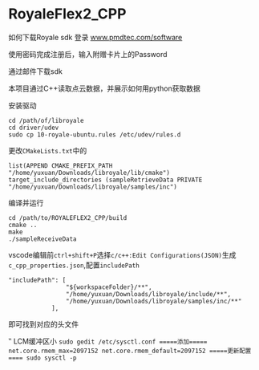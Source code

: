# RoyaleFlex2_CPP

如何下载Royale sdk
登录 www.pmdtec.com/software

使用密码完成注册后，输入附赠卡片上的Password

通过邮件下载sdk

本项目通过C++读取点云数据，并展示如何用python获取数据


安装驱动
```
cd /path/of/libroyale
cd driver/udev
sudo cp 10-royale-ubuntu.rules /etc/udev/rules.d
```

更改`CMakeLists.txt`中的
```
list(APPEND CMAKE_PREFIX_PATH "/home/yuxuan/Downloads/libroyale/lib/cmake")
target_include_directories (sampleRetrieveData PRIVATE "/home/yuxuan/Downloads/libroyale/samples/inc")
```


编译并运行
```
cd /path/to/ROYALEFLEX2_CPP/build
cmake ..
make
./sampleReceiveData
```

vscode编辑前`ctrl+shift+P`选择`c/c++:Edit Configurations(JSON)`生成`c_cpp_properties.json`,配置`includePath`
```
"includePath": [
                "${workspaceFolder}/**",
                "/home/yuxuan/Downloads/libroyale/include/**",
                "/home/yuxuan/Downloads/libroyale/samples/inc/**"
            ],
```
即可找到对应的头文件

‵‵
LCM缓冲区小
``
sudo gedit /etc/sysctl.conf
=====添加=====
net.core.rmem_max=2097152
net.core.rmem_default=2097152
=====更新配置====
sudo sysctl -p
``